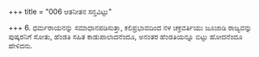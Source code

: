 +++
title = "006 ಆತನೀತನ ಸನ್ತವಿಟ್ಟು"

+++
6. ಧರ್ಮರಾಯನನ್ನು ಸಮಾಧಾನಪಡಿಸುತ್ತಾ, ಕಲಿಪ್ರಭಾವದಿಂದ ನಳ ಚಕ್ರವರ್ತಿಯು ಜೂಜಾಡಿ ರಾಜ್ಯವನ್ನು ಪುಷ್ಕರನಿಗೆ ಸೋತು, ಹೆಂಡತಿ ಸಹಿತ ಕಾಡುಪಾಲಾದನೆಂದೂ, ಅನಂತರ ಹೆಂಡತಿಯನ್ನೂ ಬಿಟ್ಟು ಹೋದನೆಂದೂ ಹೇಳಿದನು.